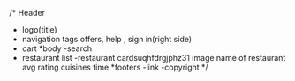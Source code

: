 
/* Header
 - logo(title)
 - navigation tags offers, help , sign in(right side)
 - cart
 *body
 -search
 - restaurant list
 -restaurant cardsuqhfdrgjphz31
 image
 name of restaurant
avg rating
cuisines
time
*footers
-link
-copyright
*/
